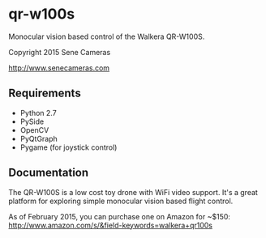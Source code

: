 qr-w100s
=========

Monocular vision based control of the Walkera QR-W100S.

Copyright 2015 Sene Cameras

<http://www.senecameras.com>

Requirements
------------

  * Python 2.7
  * PySide
  * OpenCV
  * PyQtGraph
  * Pygame (for joystick control)

Documentation
-------------

The QR-W100S is a low cost toy drone with WiFi video support. It's a great platform for exploring simple monocular vision based flight control.

As of February 2015, you can purchase one on Amazon for ~$150: http://www.amazon.com/s/&field-keywords=walkera+qr100s

